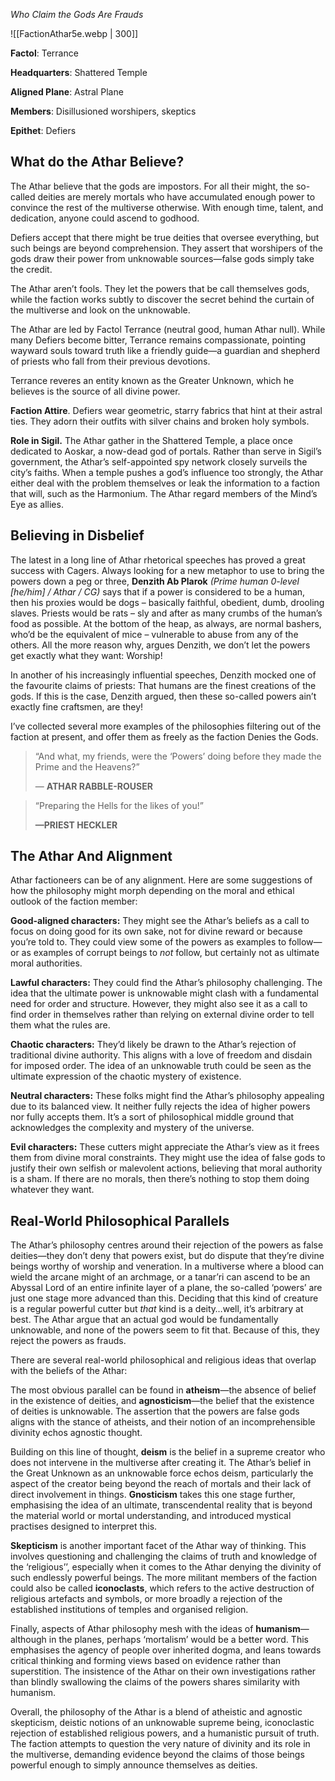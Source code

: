 *Who Claim the Gods Are Frauds*

![[FactionAthar5e.webp | 300]]

**Factol**: Terrance

**Headquarters**: Shattered Temple 

**Aligned Plane**: Astral Plane

**Members**: Disillusioned worshipers, skeptics

**Epithet**: Defiers
## What do the Athar Believe?

The Athar believe that the gods are impostors. For all their might, the so-called deities are merely mortals who have accumulated enough power to convince the rest of the multiverse otherwise. With enough time, talent, and dedication, anyone could ascend to godhood.

Defiers accept that there might be true deities that oversee everything, but such beings are beyond comprehension. They assert that worshipers of the gods draw their power from unknowable sources—false gods simply take the credit.

The Athar aren’t fools. They let the powers that be call themselves gods, while the faction works subtly to discover the secret behind the curtain of the multiverse and look on the unknowable.

The Athar are led by Factol Terrance (neutral good, human Athar null). While many Defiers become bitter, Terrance remains compassionate, pointing wayward souls toward truth like a friendly guide—a guardian and shepherd of priests who fall from their previous devotions.

Terrance reveres an entity known as the Greater Unknown, which he believes is the source of all divine power.

**Faction Attire**. Defiers wear geometric, starry fabrics that hint at their astral ties. They adorn their outfits with silver chains and broken holy symbols.

**Role in Sigil.** The Athar gather in the Shattered Temple, a place once dedicated to Aoskar, a now-dead god of portals. Rather than serve in Sigil’s government, the Athar’s self-appointed spy network closely surveils the city’s faiths. When a temple pushes a god’s influence too strongly, the Athar either deal with the problem themselves or leak the information to a faction that will, such as the Harmonium. The Athar regard members of the Mind’s Eye as allies.

## **Believing in Disbelief**

The latest in a long line of Athar rhetorical speeches has proved a great success with Cagers. Always looking for a new metaphor to use to bring the powers down a peg or three, **Denzith Ab Plarok** _(Prime human 0-level [he/him] / Athar / CG)_ says that if a power is considered to be a human, then his proxies would be dogs – basically faithful, obedient, dumb, drooling slaves. Priests would be rats – sly and after as many crumbs of the human’s food as possible. At the bottom of the heap, as always, are normal bashers, who’d be the equivalent of mice – vulnerable to abuse from any of the others. All the more reason why, argues Denzith, we don’t let the powers get exactly what they want: Worship!

In another of his increasingly influential speeches, Denzith mocked one of the favourite claims of priests: That humans are the finest creations of the gods. If this is the case, Denzith argued, then these so-called powers ain’t exactly fine craftsmen, are they!

I’ve collected several more examples of the philosophies filtering out of the faction at present, and offer them as freely as the faction Denies the Gods.

> “And what, my friends, were the ‘Powers’ doing before they made the Prime and the Heavens?”
> 
> — **ATHAR RABBLE-ROUSER**

> “Preparing the Hells for the likes of you!”
> 
> **—PRIEST HECKLER**


## The Athar And Alignment

Athar factioneers can be of any alignment. Here are some suggestions of how the philosophy might morph depending on the moral and ethical outlook of the faction member:

**Good-aligned characters:** They might see the Athar’s beliefs as a call to focus on doing good for its own sake, not for divine reward or because you’re told to. They could view some of the powers as examples to follow—or as examples of corrupt beings to _not_ follow, but certainly not as ultimate moral authorities.

**Lawful characters:** They could find the Athar’s philosophy challenging. The idea that the ultimate power is unknowable might clash with a fundamental need for order and structure. However, they might also see it as a call to find order in themselves rather than relying on external divine order to tell them what the rules are.

**Chaotic characters:** They’d likely be drawn to the Athar’s rejection of traditional divine authority. This aligns with a love of freedom and disdain for imposed order. The idea of an unknowable truth could be seen as the ultimate expression of the chaotic mystery of existence.

**Neutral characters:** These folks might find the Athar’s philosophy appealing due to its balanced view. It neither fully rejects the idea of higher powers nor fully accepts them. It’s a sort of philosophical middle ground that acknowledges the complexity and mystery of the universe.

**Evil characters:** These cutters might appreciate the Athar’s view as it frees them from divine moral constraints. They might use the idea of false gods to justify their own selfish or malevolent actions, believing that moral authority is a sham. If there are no morals, then there’s nothing to stop them doing whatever they want.

## Real-World Philosophical Parallels

The Athar’s philosophy centres around their rejection of the powers as false deities—they don’t deny that powers exist, but do dispute that they’re divine beings worthy of worship and veneration. In a multiverse where a blood can wield the arcane might of an archmage, or a tanar’ri can ascend to be an Abyssal Lord of an entire infinite layer of a plane, the so-called ‘powers’ are just one stage more advanced than this. Deciding that this kind of creature is a regular powerful cutter but _that_ kind is a deity…well, it’s arbitrary at best. The Athar argue that an actual god would be fundamentally unknowable, and none of the powers seem to fit that. Because of this, they reject the powers as frauds. 

There are several real-world philosophical and religious ideas that overlap with the beliefs of the Athar:

The most obvious parallel can be found in **atheism**—the absence of belief in the existence of deities, and **agnosticism**—the belief that the existence of deities is unknowable. The assertion that the powers are false gods aligns with the stance of atheists, and their notion of an incomprehensible divinity echos agnostic thought. 

Building on this line of thought, **deism** is the belief in a supreme creator who does not intervene in the multiverse after creating it. The Athar’s belief in the Great Unknown as an unknowable force echos deism, particularly the aspect of the creator being beyond the reach of mortals and their lack of direct involvement in things. **Gnosticism** takes this one stage further, emphasising the idea of an ultimate, transcendental reality that is beyond the material world or mortal understanding, and introduced mystical practises designed to interpret this. 

**Skepticism** is another important facet of the Athar way of thinking. This involves questioning and challenging the claims of truth and knowledge of the ‘religious’’, especially when it comes to the Athar denying the divinity of such endlessly powerful beings. The more militant members of the faction could also be called **iconoclasts**, which refers to the active destruction of religious artefacts and symbols, or more broadly a rejection of the established institutions of temples and organised religion.

Finally, aspects of Athar philosophy mesh with the ideas of **humanism**—although in the planes, perhaps ‘mortalism’ would be a better word. This emphasises the agency of people over inherited dogma, and leans towards critical thinking and forming views based on evidence rather than superstition. The insistence of the Athar on their own investigations rather than blindly swallowing the claims of the powers shares similarity with humanism.

Overall, the philosophy of the Athar is a blend of atheistic and agnostic skepticism, deistic notions of an unknowable supreme being, iconoclastic rejection of established religious powers, and a humanistic pursuit of truth. The faction attempts to question the very nature of divinity and its role in the multiverse, demanding evidence beyond the claims of those beings powerful enough to simply announce themselves as deities.